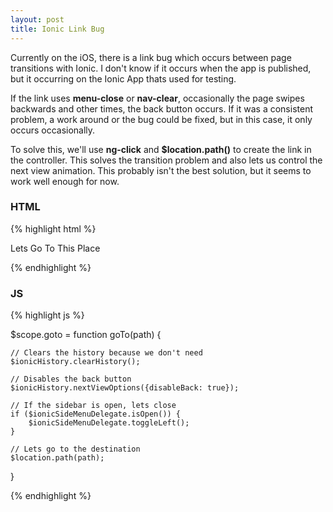 ```yaml
---
layout: post
title: Ionic Link Bug
---
```


Currently on the iOS, there is a link bug which occurs between page transitions
with Ionic. I don't know if it occurs when the app is published, but it
occurring on the Ionic App thats used for testing.

If the link uses **menu-close** or **nav-clear**, occasionally the page swipes
backwards and other times, the back button occurs. If it was a consistent problem,
a work around or the bug could be fixed, but in this case, it only occurs occasionally.

To solve this, we'll use **ng-click** and **$location.path()** to create the link in
the controller. This solves the transition problem and also lets us control the
next view animation. This probably isn't the best solution, but it seems to work
well enough for now.

### HTML

{% highlight html %}

<a ng-click="goTo('/app/place')">
	Lets Go To This Place
</a>

{% endhighlight %}

### JS

{% highlight js %}

$scope.goto = function goTo(path) {

	// Clears the history because we don't need
	$ionicHistory.clearHistory();

	// Disables the back button
	$ionicHistory.nextViewOptions({disableBack: true});

	// If the sidebar is open, lets close
	if ($ionicSideMenuDelegate.isOpen()) {
		$ionicSideMenuDelegate.toggleLeft();
	}

	// Lets go to the destination
	$location.path(path);
}

{% endhighlight %}
